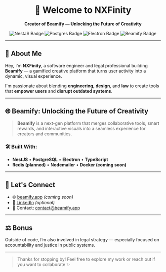 <h1 align="center">👋 Welcome to NXFinity</h1>
<p align="center"><strong>Creator of Beamify — Unlocking the Future of Creativity</strong></p>

<p align="center">
  <img src="https://img.shields.io/badge/NestJS-Framework-red?style=flat&logo=nestjs" alt="NestJS Badge"/>
  <img src="https://img.shields.io/badge/PostgreSQL-Database-blue?style=flat&logo=postgresql" alt="Postgres Badge"/>
  <img src="https://img.shields.io/badge/Electron-Cross_Platform-lightblue?style=flat&logo=electron" alt="Electron Badge"/>
  <img src="https://img.shields.io/badge/Beamify-Building%20the%20Future-purple?style=flat&logo=city" alt="Beamify Badge"/>
</p>

---

## 🚀 About Me

Hey, I’m **NXFinity**, a software engineer and legal professional building **Beamify** — a gamified creative platform that turns user activity into a dynamic, visual experience.

I'm passionate about blending **engineering**, **design**, and **law** to create tools that **empower users** and **disrupt outdated systems**.

---

## 🌐 Beamify: Unlocking the Future of Creativity

> **Beamify** is a next-gen platform that merges collaborative tools, smart rewards, and interactive visuals into a seamless experience for creators and communities.

### 🛠 Built With:

- **NestJS** • **PostgreSQL** • **Electron** • **TypeScript**  
- **Redis (planned)** • **Nodemailer** • **Docker (coming soon)**

---

## 🤝 Let's Connect

- 🌐 [beamify.app](https://beamify.app) *(coming soon)*  
- 💼 [LinkedIn](https://www.linkedin.com/in/yourprofile) *(optional)*  
- 📨 Contact: contact@beamify.app

---

## ⚖️ Bonus

Outside of code, I’m also involved in legal strategy — especially focused on accountability and justice in public systems.

---

> Thanks for stopping by! Feel free to explore my work or reach out if you want to collaborate ✨

